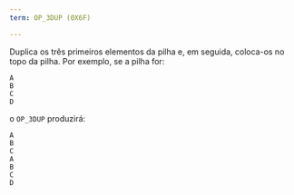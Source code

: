 ```yaml
---
term: OP_3DUP (0X6F)

---
```

Duplica os três primeiros elementos da pilha e, em seguida, coloca-os no topo da pilha. Por exemplo, se a pilha for:

```text
A
B
C
D
```

o `OP_3DUP` produzirá:

```text
A
B
C
A
B
C
D
```